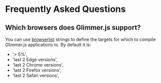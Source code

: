 # Frequently Asked Questions

## Which browsers does Glimmer.js support?

You can use [browserlist](http://browserl.ist/?q=%3E+5%25) strings to define the targets for which to compile Glimmer.js applications to.
By default it is:

* '> 5%',
* 'last 2 Edge versions',
* 'last 2 Chrome versions',
* 'last 2 Firefox versions',
* 'last 2 Safari versions',
